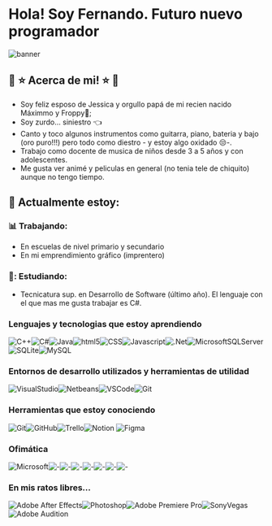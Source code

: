 # Hola! Soy Fernando. Futuro nuevo programador 
![banner](https://github.com/fedile87/fedile87/assets/121730468/b26d936e-98bc-4acb-ae20-a37a24a8b0fc)

## 🎵 :star: Acerca de mi! :star: 🎵
- Soy feliz esposo de Jessica y orgullo papá de mi recien nacido Máximmo y Froppy🐶;
- Soy zurdo... siniestro  :point_left: 
- Canto y toco algunos instrumentos como guitarra, piano, bateria y bajo (oro puro!!!) pero todo como diestro - y estoy  algo oxidado 😒-.
- Trabajo como docente de musica de niños desde 3 a 5 años y con adolescentes.
- Me gusta ver animé y peliculas en general (no tenia tele de chiquito) aunque no tengo tiempo.

##  :calendar: Actualmente estoy:
### :bar_chart: Trabajando:
- En escuelas de nivel primario y secundario
- En mi emprendimiento gráfico (imprentero)
### 📑: Estudiando:
- Tecnicatura sup. en Desarrollo de Software (último año). El lenguaje con el que mas me gusta trabajar es C#.
  
  
### Lenguajes y tecnologias que estoy aprendiendo
![C++](https://img.shields.io/badge/c++-%2300599C.svg?style=for-the-badge&logo=c%2B%2B&logoColor=white)![C#](https://img.shields.io/badge/c%23-%23239120.svg?style=for-the-badge&logo=csharp&logoColor=white)![Java](https://img.shields.io/badge/java-%23ED8B00.svg?style=for-the-badge&logo=openjdk&logoColor=white)![html5](https://img.shields.io/badge/HTML5-E34F26.svg?style=for-the-badge&logo=HTML5&logoColor=white)![CSS](https://img.shields.io/badge/CSS3-1572B6.svg?style=for-the-badge&logo=CSS3&logoColor=white)![Javascript](https://img.shields.io/badge/JavaScript-F7DF1E.svg?style=for-the-badge&logo=JavaScript&logoColor=black)![.Net](https://img.shields.io/badge/.NET-5C2D91?style=for-the-badge&logo=.net&logoColor=white)![MicrosoftSQLServer](https://img.shields.io/badge/Microsoft%20SQL%20Server-CC2927?style=for-the-badge&logo=microsoft%20sql%20server&logoColor=white)![SQLite](https://img.shields.io/badge/sqlite-%2307405e.svg?style=for-the-badge&logo=sqlite&logoColor=white)![MySQL](https://img.shields.io/badge/mysql-%2300f.svg?style=for-the-badge&logo=mysql&logoColor=white)
### Entornos de desarrollo utilizados y herramientas de utilidad
![VisualStudio](https://img.shields.io/badge/Visual%20Studio-5C2D91.svg?style=for-the-badge&logo=Visual-Studio&logoColor=white)![Netbeans](https://img.shields.io/badge/Apache%20NetBeans%20IDE-1B6AC6.svg?style=for-the-badge&logo=Apache-NetBeans-IDE&logoColor=white)![VSCode](https://img.shields.io/badge/Visual%20Studio%20Code-007ACC.svg?style=for-the-badge&logo=Visual-Studio-Code&logoColor=white)![Git](https://img.shields.io/badge/git-%23F05033.svg?style=for-the-badge&logo=git&logoColor=white)
### Herramientas que estoy conociendo
![Git](https://img.shields.io/badge/git-%23F05033.svg?style=for-the-badge&logo=git&logoColor=white)![GitHub](https://img.shields.io/badge/github-%23121011.svg?style=for-the-badge&logo=github&logoColor=white)![Trello](https://img.shields.io/badge/Trello-%23026AA7.svg?style=for-the-badge&logo=Trello&logoColor=white)![Notion](https://img.shields.io/badge/Notion-%23000000.svg?style=for-the-badge&logo=notion&logoColor=white) ![Figma](https://img.shields.io/badge/figma-%23F24E1E.svg?style=for-the-badge&logo=figma&logoColor=white)
### Ofimática
![Microsoft](https://img.shields.io/badge/Microsoft-0078D4?style=for-the-badge&logo=microsoft&logoColor=white)![-](https://img.shields.io/badge/Google%20Slides-FBBC04.svg?style=for-the-badge&logo=Google-Slides&logoColor=black)![-](https://img.shields.io/badge/Google%20Sheets-34A853.svg?style=for-the-badge&logo=Google-Sheets&logoColor=white)![-](https://img.shields.io/badge/Google%20Scholar-4285F4.svg?style=for-the-badge&logo=Google-Scholar&logoColor=white)![-](https://img.shields.io/badge/Google%20Forms-7248B9.svg?style=for-the-badge&logo=Google-Forms&logoColor=white)![-](https://img.shields.io/badge/Google%20Drive-4285F4.svg?style=for-the-badge&logo=Google-Drive&logoColor=white)![-](https://img.shields.io/badge/Google%20Docs-4285F4.svg?style=for-the-badge&logo=Google-Docs&logoColor=white)![-](https://img.shields.io/badge/Google%20Classroom-0F9D58.svg?style=for-the-badge&logo=Google-Classroom&logoColor=white)

### En mis ratos libres...
![Adobe After Effects](https://img.shields.io/badge/Adobe%20After%20Effects-9999FF.svg?style=for-the-badge&logo=Adobe%20After%20Effects&logoColor=white)![Photoshop](https://img.shields.io/badge/Adobe%20Photoshop-31A8FF.svg?style=for-the-badge&logo=Adobe-Photoshop&logoColor=white)![Adobe Premiere Pro](https://img.shields.io/badge/Adobe%20Premiere%20Pro-9999FF.svg?style=for-the-badge&logo=Adobe%20Premiere%20Pro&logoColor=white)![SonyVegas](https://img.shields.io/badge/VEGAS-1A1A1A.svg?style=for-the-badge&logo=VEGAS&logoColor=white)![Adobe Audition](https://img.shields.io/badge/Adobe%20Audition-9999FF.svg?style=for-the-badge&logo=Adobe%20Audition&logoColor=white)



	
 




<!--
**fedile87/fedile87** is a ✨ _special_ ✨ repository because its `README.md` (this file) appears on your GitHub profile.
Here are some ideas to get you started:



